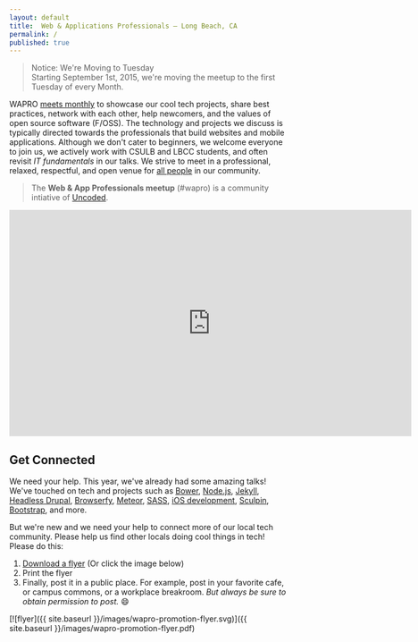 ```yaml
---
layout: default
title:  Web & Applications Professionals – Long Beach, CA
permalink: /
published: true
---
```


>  Notice: We're Moving to Tuesday  
Starting September 1st, 2015, we're moving the meetup to the first Tuesday of every Month.

WAPRO [meets monthly](/meetups/) to showcase our cool tech projects, share best practices, network with each other, help newcomers, and the values of open source software (F/OSS).  The technology and projects we discuss is typically directed towards the professionals that build websites and mobile applications.  Although we don't cater to beginners, we welcome everyone to join us, we actively work with CSULB and LBCC students, and often revisit _IT fundamentals_ in our talks.  We strive to meet in a professional, relaxed, respectful, and open venue for [all people](https://github.com/uncoded/code-of-conduct) in our community.

>  The __Web & App Professionals meetup__ (#wapro) is a community intiative of [Uncoded](http://uncoded.org).  

<iframe width="720" height="405" src="https://www.youtube.com/embed/RTx2CNSsgHc" frameborder="0" allowfullscreen></iframe>


## Get Connected

We need your help. This year, we've already had some amazing talks!  We've touched on tech and projects such as [Bower](http://bower.io), [Node.js](http://nodejs.org), [Jekyll](http://jekyllrb.com), [Headless Drupal](https://github.com/davidhwang/horseman), [Browserfy](http://browserify.org/), [Meteor](https://www.meteor.com/), [SASS](http://sass-lang.com/), [iOS development](), [Sculpin](http://sculpin.io), [Bootstrap](http://getbootstrap.com/), and more.

But we're new and we need your help to connect more of our local tech community.  Please help us find other locals doing cool things in tech! Please do this:

1. [Download a flyer](/images/wapro-promotion-flyer.pdf) (Or click the image below)
2. Print the flyer
3. Finally, post it in a public place.  For example, post in your favorite cafe, or campus commons, or a workplace breakroom.  _But always be sure to obtain permission to post._  😄

[![flyer]({{ site.baseurl }}/images/wapro-promotion-flyer.svg)]({{ site.baseurl }}/images/wapro-promotion-flyer.pdf)
